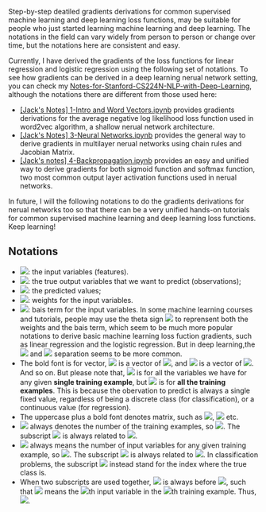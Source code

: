 Step-by-step deatiled gradients derivations for common supervised machine learning and deep learning loss functions, may be suitable for people who just started learning machine learning and deep learning. The notations in the field can vary widely from person to person or change over time, but the notations here are consistent and easy.

Currently, I have derived the gradients of the loss functions for linear regression and logistic regression using the following set of notations. To see how gradients can be derived in a deep learning nerual network setting, you can check my [Notes-for-Stanford-CS224N-NLP-with-Deep-Learning](https://github.com/jaaack-wang/Notes-for-Stanford-CS224N-NLP-with-Deep-Learning), although the notations there are different from those used here:

- [[Jack's Notes] 1-Intro and Word Vectors.ipynb](https://github.com/jaaack-wang/Notes-for-Stanford-CS224N-NLP-with-Deep-Learning/blob/main/lecture1-Intro%20and%20Word%20Vectors/%20%5BJack's%20Notes%5D%201-Intro%20and%20Word%20Vectors.ipynb) provides gradients derivations for the average negative log likelihood loss function used in word2vec algorithm, a shallow nerual network architecture.
- [[Jack's Notes] 3-Neural Networks.ipynb](https://github.com/jaaack-wang/Notes-for-Stanford-CS224N-NLP-with-Deep-Learning/blob/main/lecture3-Neural%20Networks/%5BJack's%20Notes%5D%203-Neural%20Networks.ipynb) provides the general way to derive gradients in multilayer nerual networks using chain rules and Jacobian Matrix.
- [[Jack's notes] 4-Backpropagation.ipynb](https://github.com/jaaack-wang/Notes-for-Stanford-CS224N-NLP-with-Deep-Learning/blob/main/lecture4–Backpropagation/%5BJack's%20notes%5D%204-Backpropagation.ipynb) provides an easy and unified way to derive gradients for both sigmoid function and softmax function, two most common output layer activation functions used in nerual networks. 

In future, I will the following notations to do the gradients derivations for nerual networks too so that there can be a very unified hands-on tutorials for common supervised machine learning and deep learning loss functions. Keep learning! 

## Notations 

- <img src="https://render.githubusercontent.com/render/math?math=$x$">: the input variables (features). 
-  <img src="https://render.githubusercontent.com/render/math?math=$y$">: the true output variables that we want to predict (observations);
- <img src="https://render.githubusercontent.com/render/math?math=\hat y">: the predicted values;
- <img src="https://render.githubusercontent.com/render/math?math=$w$">: weights for the input variables.
- <img src="https://render.githubusercontent.com/render/math?math=$b$">: bais term for the input variables. In some machine learning courses and tutorials, people may use the theta sign <img src="https://render.githubusercontent.com/render/math?math=$\theta$"> to reprensent both the weights and the bais term, which seem to be much more popular notations to derive basic machine learning loss fuction gradients, such as linear regression and the logistic regression. But in deep learning,the <img src="https://render.githubusercontent.com/render/math?math=$w$"> and <img src="https://render.githubusercontent.com/render/math?math=$b$"> separation seems to be more common.   
-  The bold font is for vector, <img src="https://render.githubusercontent.com/render/math?math=$\mathbf{x}$"> is a vector of <img src="https://render.githubusercontent.com/render/math?math=$x$">, and <img src="https://render.githubusercontent.com/render/math?math=$\mathbf{y}$"> is a vector of <img src="https://render.githubusercontent.com/render/math?math=$y$">. And so on. But please note that, <img src="https://render.githubusercontent.com/render/math?math=$\mathbf{x}$"> is for all the variables we have for any given **single training example**, but <img src="https://render.githubusercontent.com/render/math?math=$\mathbf{y}$"> is for **all the training examples**. This is because the obervation to predict is always a single fixed value, regardless of being a discrete class (for classification), or a continuous value (for regression). 
- The uppercase plus a bold font denotes matrix, such as <img src="https://render.githubusercontent.com/render/math?math=$\mathbf{X}$">, <img src="https://render.githubusercontent.com/render/math?math=$\mathbf{W}$"> etc.
- <img src="https://render.githubusercontent.com/render/math?math=$m$"> always denotes the number of the training examples, so <img src="https://render.githubusercontent.com/render/math?math=$\mathbf{y} = \sum_{i=1}^{m}y_i$">. The subscript <img src="https://render.githubusercontent.com/render/math?math=$i$"> is always related to <img src="https://render.githubusercontent.com/render/math?math=$m$">.
- <img src="https://render.githubusercontent.com/render/math?math=$n$"> always means the number of input variables for any given training example, so <img src="https://render.githubusercontent.com/render/math?math=$\mathbf{x} = \sum_{k=1}^{n}x_k$">. The subscript <img src="https://render.githubusercontent.com/render/math?math=$k$"> is always related to <img src="https://render.githubusercontent.com/render/math?math=$n$">. In classification problems, the subscript <img src="https://render.githubusercontent.com/render/math?math=$j$"> instead stand for the index where the true class is. 
- When two subscripts are used together, <img src="https://render.githubusercontent.com/render/math?math=$i$"> is always before <img src="https://render.githubusercontent.com/render/math?math=$k$">, such that <img src="https://render.githubusercontent.com/render/math?math=$x_{ik}$"> means the <img src="https://render.githubusercontent.com/render/math?math=$k$">th input variable in the <img src="https://render.githubusercontent.com/render/math?math=$i$">th training example. Thus, <img src="https://render.githubusercontent.com/render/math?math=$\mathbf{X} = \sum_{i=1}^{m} \sum_{k=1}^{n} x_{ij}$">.
